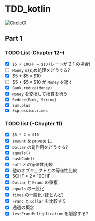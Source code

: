 # TDD_kotlin

[![CircleCI](https://circleci.com/gh/nashcft/TDD_kotlin.svg?style=svg)](https://circleci.com/gh/nashcft/TDD_kotlin)

## Part 1
### TODO List (Chapter 12~)

- [x] `$5 + 10CHF = $10` (レートが 2:1 の場合)
- [ ] `Money` の丸め処理をどうする?
- [x] $5 + $5 = $10
- [ ] $5 + $5 = $10 が `Money` を返す
- [x] `Bank.reduce(Money)`
- [x] `Money` を変換して換算を行う
- [x] `Reduce(Bank, String)` 
- [x] `Sum.plus`
- [x] `Expression.times`
 
### TODO list (~Chapter 11)

- [x] `$5 * 2 = $10`
- [x] `amount` を private に
- [x] `Dollar` の副作用をどうする?
- [x] `equals()`
- [x] `hashCode()`
- [x] `null` との等値性比較
- [x] 他のオブジェクトとの等値性比較
- [x] 5CHF * 2 = 10CHF
- [x] `Dollar` と `Franc` の重複
- [x] `equals` の一般化
- [x] `times`  の一般化 (ほとんど)
- [x] `Franc` と `Dollar` を比較する
- [x] 通過の概念
- [x] `testFrancMultiplication` を削除する?
